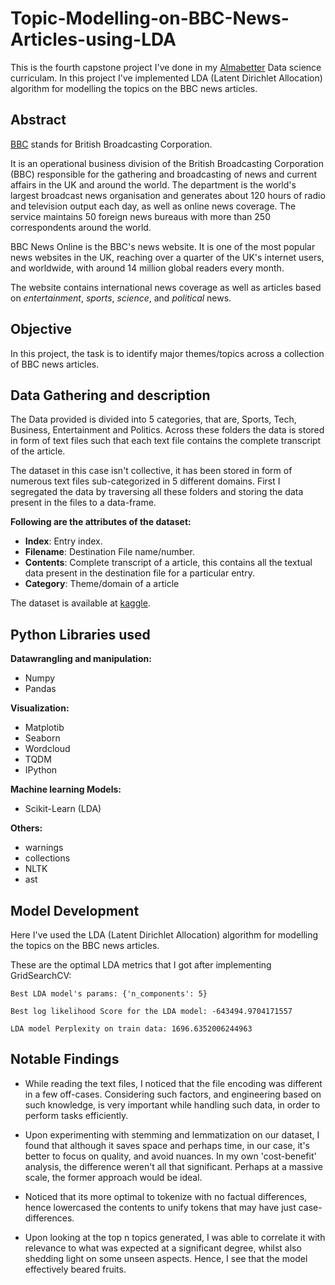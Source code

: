# Topic-Modelling-on-BBC-News-Articles-using-LDA

This is the fourth capstone project I've done in my [Almabetter](https://almabetter.com) Data science curriculam. In this project I've implemented LDA (Latent Dirichlet Allocation) algorithm for modelling the topics on the BBC news articles.

## **Abstract**
[BBC](https://www.bbc.com/) stands for British Broadcasting Corporation.

It is an operational business division of the British Broadcasting Corporation (BBC) responsible for the gathering and broadcasting of news and current affairs in the UK and around the world. The department is the world's largest broadcast news organisation and generates about 120 hours of radio and television output each day, as well as online news coverage. The service maintains 50 foreign news bureaus with more than 250 correspondents around the world.

BBC News Online is the BBC's news website. It is one of the most popular news websites in the UK, reaching over a quarter of the UK's internet users, and worldwide, with around 14 million global readers every month. 

The website contains international news coverage as well as articles based on *entertainment*, *sports*, *science*, and *political* news.


## **Objective**

In this project, the task is to identify major themes/topics across a collection of BBC news articles.


## **Data Gathering and description**

The Data provided is divided into 5 categories, that are, Sports, Tech, Business, 
Entertainment and Politics. Across these 
folders the data is stored in form of text files 
such that each text file contains the complete 
transcript of the article.

The dataset in this 
case isn't collective, it has been stored in 
form of numerous text files sub-categorized 
in 5 different domains. First I 
segregated the data by 
traversing all these folders and storing the 
data present in the files to a data-frame.
 
**Following are the attributes of the dataset:**

* **Index**: Entry index.
* **Filename**: Destination File 
name/number.
* **Contents**: Complete transcript of a
article, this contains all the textual 
data present in the destination file for 
a particular entry.
* **Category**: Theme/domain of a 
article

The dataset is available at [kaggle](https://www.kaggle.com/).

## **Python Libraries used**

**Datawrangling and manipulation:** 
* Numpy
* Pandas

**Visualization:** 
* Matplotib
* Seaborn 
* Wordcloud
* TQDM
* IPython

**Machine learning Models:**
* Scikit-Learn (LDA)

**Others:**
* warnings
* collections
* NLTK
* ast

## **Model Development**

Here I've used the LDA (Latent Dirichlet Allocation) algorithm for modelling the topics on the BBC news articles.

These are the optimal LDA metrics that I got after implementing GridSearchCV:

    Best LDA model's params: {'n_components': 5}

    Best log likelihood Score for the LDA model: -643494.9704171557

    LDA model Perplexity on train data: 1696.6352006244963


## **Notable Findings**

* While reading the text files, I noticed that the file encoding was different in a few off-cases. Considering such factors, and engineering based on such knowledge, is very important while handling such data, in order to perform tasks efficiently.

* Upon experimenting with stemming and lemmatization on our dataset, I found that although it saves space and perhaps time, in our case, it's better to focus on quality, and avoid nuances. In my own 'cost-benefit' analysis, the difference weren't all that significant. Perhaps at a massive scale, the former approach would be ideal.

* Noticed that its more optimal to tokenize with no factual differences, hence lowercased the contents to unify tokens that may have just case-differences.

* Upon looking at the top n topics generated, I was able to correlate it with relevance to what was expected at a significant degree, whilst also shedding light on some unseen aspects. Hence, I see that the model effectively beared fruits.
